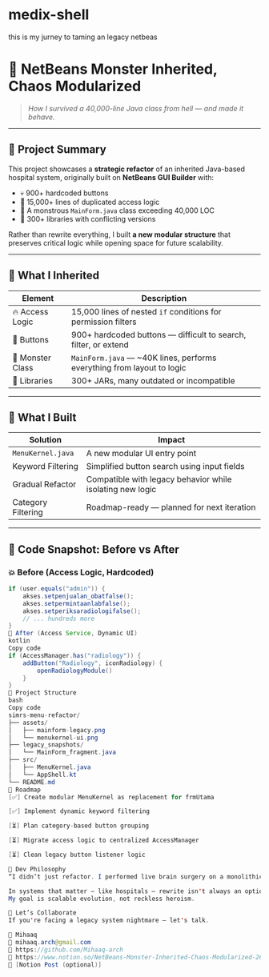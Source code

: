 # medix-shell
this is my jurney to taming an legacy netbeas

# 🐉 NetBeans Monster Inherited, Chaos Modularized

> *How I survived a 40,000-line Java class from hell — and made it behave.*

---

## 📜 Project Summary

This project showcases a **strategic refactor** of an inherited Java-based hospital system, originally built on **NetBeans GUI Builder** with:

- 💀 900+ hardcoded buttons  
- 🔁 15,000+ lines of duplicated access logic  
- 🧟 A monstrous `MainForm.java` class exceeding 40,000 LOC  
- 🧩 300+ libraries with conflicting versions

Rather than rewrite everything, I built **a new modular structure** that preserves critical logic while opening space for future scalability.

---

## 🧠 What I Inherited

| Element           | Description                                                                 |
|------------------|-----------------------------------------------------------------------------|
| 🔥 Access Logic   | 15,000 lines of nested `if` conditions for permission filters               |
| 🎯 Buttons        | 900+ hardcoded buttons — difficult to search, filter, or extend             |
| 🎩 Monster Class  | `MainForm.java` — ~40K lines, performs everything from layout to logic       |
| 🎢 Libraries      | 300+ JARs, many outdated or incompatible                                     |

---

## 🧩 What I Built

| Solution            | Impact                                                                 |
|---------------------|------------------------------------------------------------------------|
| `MenuKernel.java`   | A new modular UI entry point                                           |
| Keyword Filtering   | Simplified button search using input fields                            |
| Gradual Refactor    | Compatible with legacy behavior while isolating new logic              |
| Category Filtering  | Roadmap-ready — planned for next iteration                             |

---

## 🔁 Code Snapshot: Before vs After

### 💥 Before (Access Logic, Hardcoded)
```java
if (user.equals("admin")) {
    akses.setpenjualan_obatfalse();
    akses.setpermintaanlabfalse();
    akses.setperiksaradiologifalse();
    // ... hundreds more
}
🌱 After (Access Service, Dynamic UI)
kotlin
Copy code
if (AccessManager.has("radiology")) {
    addButton("Radiology", iconRadiology) {
        openRadiologyModule()
    }
}
📁 Project Structure
bash
Copy code
simrs-menu-refactor/
├── assets/
│   ├── mainform-legacy.png
│   └── menukernel-ui.png
├── legacy_snapshots/
│   └── MainForm_fragment.java
├── src/
│   ├── MenuKernel.java
│   └── AppShell.kt
└── README.md
🚧 Roadmap
[✅] Create modular MenuKernel as replacement for frmUtama

[✅] Implement dynamic keyword filtering

[⏳] Plan category-based button grouping

[⏳] Migrate access logic to centralized AccessManager

[⏳] Clean legacy button listener logic

🧨 Dev Philosophy
“I didn’t just refactor. I performed live brain surgery on a monolithic monster — while keeping it alive.”

In systems that matter — like hospitals — rewrite isn't always an option.
My goal is scalable evolution, not reckless heroism.

🤝 Let’s Collaborate
If you're facing a legacy system nightmare — let's talk.

🧠 Mihaaq
📧 mihaaq.arch@gmail.com
🔗 https://github.com/Mihaaq-arch
🔗 https://www.notion.so/NetBeans-Monster-Inherited-Chaos-Modularized-2627eca1f12980ab877ec13b1e64e2f1?source=copy_link
🔗 [Notion Post (optional)]

